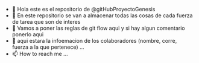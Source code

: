 - 👋 Hola este es el repositorio de @gitHubProyectoGenesis
- 👀 En este repositorio se van a almacenar todas las cosas de cada fuerza de tarea que son de interes
- 🌱 Vamos a poner las reglas de git flow aqui y si hay algun comentario ponerlo aqui 
- 💞️ aqui estara la infoemacion de los colaboradores (nombre, corre, fuerza a la que pertenece) ...
- 📫 How to reach me ...

<!---
gitHubProyectGenesis/gitHubProyectGenesis is a ✨ special ✨ repository because its `README.md`
